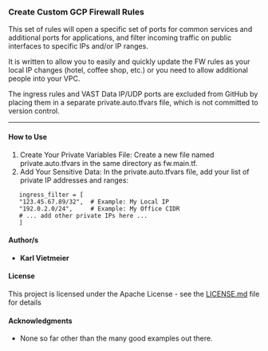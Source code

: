 ### Create Custom GCP Firewall Rules

This set of rules will open a specific set of ports for common services and additional ports for applications, and filter incoming traffic on public interfaces to specific IPs and/or IP ranges.

It is written to allow you to easily and quickly update the FW rules as your local IP changes (hotel, coffee shop, etc.) or you need to allow additional people into your VPC.

The ingress rules and VAST Data IP/UDP ports are excluded from GitHub by placing them in a separate private.auto.tfvars file, which is not committed to version control.

---

#### How to Use

1. Create Your Private Variables File:
   Create a new file named private.auto.tfvars in the same directory as fw.main.tf.
2. Add Your Sensitive Data:
   In the private.auto.tfvars file, add your list of private IP addresses and ranges:

```hcl
   ingress_filter = [
   "123.45.67.89/32",  # Example: My Local IP
   "192.0.2.0/24",     # Example: My Office CIDR
   # ... add other private IPs here ...
   ]
```



#### Author/s

* **Karl Vietmeier**

#### License

This project is licensed under the Apache License - see the [LICENSE.md](LICENSE.md) file for details

#### Acknowledgments

* None so far other than the many good examples out there.
